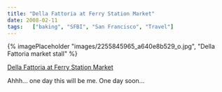 ```yaml
---
title: "Della Fattoria at Ferry Station Market"
date: 2008-02-11
tags:   ["baking", "SFBI", "San Francisco", "Travel"]
---
```


{% imagePlaceholder "images/2255845965_a640e8b529_o.jpg", "Della Fattoria market stall" %}

[Della Fattoria at Ferry Station Market](http://www.flickr.com/photos/orangeboot/2255845965/)

Ahhh... one day this will be me. One day soon...
